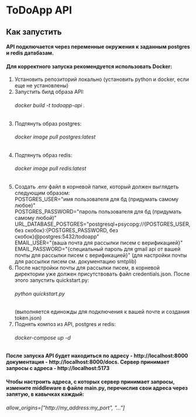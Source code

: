 # ToDoApp API
## Как запустить
#### API подключается через переменные окружения к заданным postgres и redis датабазам.
#### Для корректного запуска рекомендуется использовать Docker:
1. Установить репозиторий локально (установить python и docker, если еще не установлены)
2. Запустить билд образа API:
   ###### docker build -t todoapp-api .
3. Подтянуть образ postgres:
   ###### docker image pull postgres:latest
4. Подтянуть образ redis:
   ###### docker image pull redis:latest
5. Создать .env файл в корневой папке, который должен выглядеть следующим образом:  
   POSTGRES_USER="имя пользователя для бд (придумать самому любое)"  
   POSTGRES_PASSWORD="пароль пользователя для бд (придумать самому любой)"  
   URL_DATABASE_POSTGRES="postgresql+psycopg://{POSTGRES_USER, без скобок}:{POSTGRES_PASSWORD, без скобок}@postgres:5432/todoapp"  
   EMAIL_USER="{ваша почта для рассылки писем с верификацией}"  
   EMAIL_PASSWORD="{специальный пароль для gmail api от вашей почты для рассылки писем с верификацией}"
   (для настройки почты для рассылки писем см. документацию smtplib)
6. После настройки почты для рассылки писем, в корневой директории уже должен присутствовать файл credentials.json. После этого запустить quickstart.py:
   ###### python quickstart.py
   (выполняется единожды для подключения к вашей почте и создания token.json)
7. Поднять композ из API, postgres и redis:
   ###### docker-compose up -d

#### После запуска API будет находиться по адресу - http://localhost:8000 документация - http://localhost:8000/docs. Сервер принимает запросы с адреса - http://localhost:5173
#### Чтобы настроить адреса, с которых сервер принимает запросы, измените middleware в файле main.py, перечислив свои адреса через запятую, в кавычках каждый:
###### allow_origins=["http://my_address:my_port", "..."]